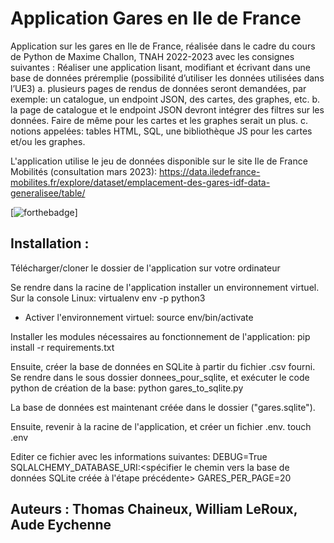 # Application Gares en Ile de France
Application sur les gares en Ile de France, réalisée dans le cadre du cours de Python de Maxime Challon, TNAH 2022-2023 avec les consignes suivantes :
Réaliser une application lisant, modifiant et écrivant dans une base de
données préremplie (possibilité d’utiliser les données utilisées dans l’UE3)
a. plusieurs pages de rendus de données seront demandées, par exemple: un
catalogue, un endpoint JSON, des cartes, des graphes, etc.
b. la page de catalogue et le endpoint JSON devront intégrer des filtres sur les
données. Faire de même pour les cartes et les graphes serait un plus.
c. notions appelées: tables HTML, SQL, une bibliothèque JS pour les cartes
et/ou les graphes.

L'application utilise le jeu de données disponible sur le site Ile de France Mobilités (consultation mars 2023):
https://data.iledefrance-mobilites.fr/explore/dataset/emplacement-des-gares-idf-data-generalisee/table/

[![forthebadge](http://forthebadge.com/images/badges/built-with-love.svg)]



## Installation : 
Télécharger/cloner le dossier de l'application sur votre ordinateur

Se rendre dans la racine de l'application
installer un environnement virtuel. Sur la console Linux: 
virtualenv env -p python3

* Activer l'environnement virtuel:
source env/bin/activate

Installer les modules nécessaires au fonctionnement de l'application: 
pip install -r requirements.txt

Ensuite, créer la base de données en SQLite à partir du fichier .csv fourni. Se rendre dans le sous dossier donnees_pour_sqlite, et exécuter le code python de création de la base:
python gares_to_sqlite.py

La base de données est maintenant créée dans le dossier ("gares.sqlite"). 

Ensuite, revenir à la racine de l'application, et créer un fichier .env. 
touch .env

Editer ce fichier avec les informations suivantes:
DEBUG=True
SQLALCHEMY_DATABASE_URI:<spécifier le chemin vers la base de données SQLite créée à l'étape précédente>
GARES_PER_PAGE=20

## Auteurs : Thomas Chaineux, William LeRoux, Aude Eychenne

